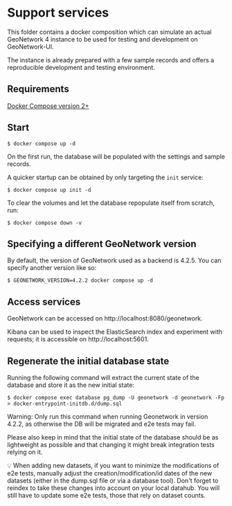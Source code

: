 # Support services

This folder contains a docker composition which can simulate an actual GeoNetwork 4 instance to be used
for testing and development on GeoNetwork-UI.

The instance is already prepared with a few sample records and offers a reproducible development and testing environment.

## Requirements

[Docker Compose version 2+](https://docs.docker.com/compose/)

## Start

```shell
$ docker compose up -d
```

On the first run, the database will be populated with the settings and sample records.

A quicker startup can be obtained by only targeting the `init` service:

```shell
$ docker compose up init -d
```

To clear the volumes and let the database repopulate itself from scratch, run:

```shell
$ docker compose down -v
```

## Specifying a different GeoNetwork version

By default, the version of GeoNetwork used as a backend is 4.2.5. You can specify another version like so:

```shell
$ GEONETWORK_VERSION=4.2.2 docker compose up -d
```

## Access services

GeoNetwork can be accessed on http://localhost:8080/geonetwork.

Kibana can be used to inspect the ElasticSearch index and experiment with requests; it is accessible on http://localhost:5601.

## Regenerate the initial database state

Running the following command will extract the current state of the database and store it as the new initial state:

```shell
$ docker compose exec database pg_dump -U geonetwork -d geonetwork -Fp > docker-entrypoint-initdb.d/dump.sql
```

Warning: Only run this command when running Geonetwork in version 4.2.2, as otherwise the DB will be migrated and e2e tests may fail.

Please also keep in mind that the initial state of the database should be as lightweight as possible and that changing it might break
integration tests relying on it.

💡 When adding new datasets, if you want to minimize the modifications of e2e tests, manually adjust the creation/modification/id dates of the new datasets (either in the dump.sql file or via a database tool). Don't forget to reindex to take these changes into account on your local datahub. You will still have to update some e2e tests, those that rely on dataset counts.
